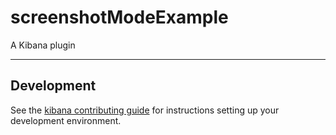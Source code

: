 # screenshotModeExample

A Kibana plugin

---

## Development

See the [kibana contributing guide](https://github.com/elastic/kibana/blob/main/CONTRIBUTING.md) for instructions setting up your development environment.
